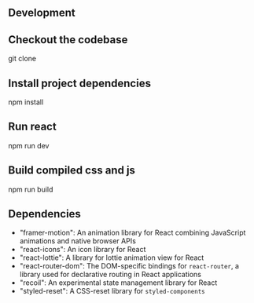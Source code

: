 ## Development

## Checkout the codebase
git clone

## Install project dependencies
npm install

## Run react
npm run dev

## Build compiled css and js
npm run build

## Dependencies
- "framer-motion": An animation library for React combining JavaScript animations and native browser APIs
- "react-icons": An icon library for React
- "react-lottie": A library for lottie animation view for React
- "react-router-dom": The DOM-specific bindings for `react-router`, a library used for declarative routing in React applications 
- "recoil": An experimental state management library for React
- "styled-reset": A CSS-reset library for `styled-components`